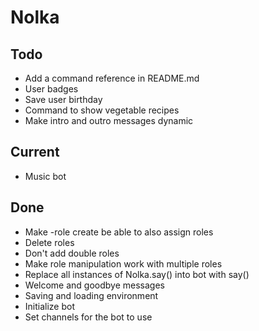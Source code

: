 # Nolka


## Todo
- Add a command reference in README.md
- User badges
- Save user birthday
- Command to show vegetable recipes
- Make intro and outro messages dynamic

## Current
- Music bot

## Done
- Make -role create be able to also assign roles
- Delete roles
- Don't add double roles
- Make role manipulation work with multiple roles
- Replace all instances of Nolka.say() into bot with say()
- Welcome and goodbye messages
- Saving and loading environment
- Initialize bot
- Set channels for the bot to use
